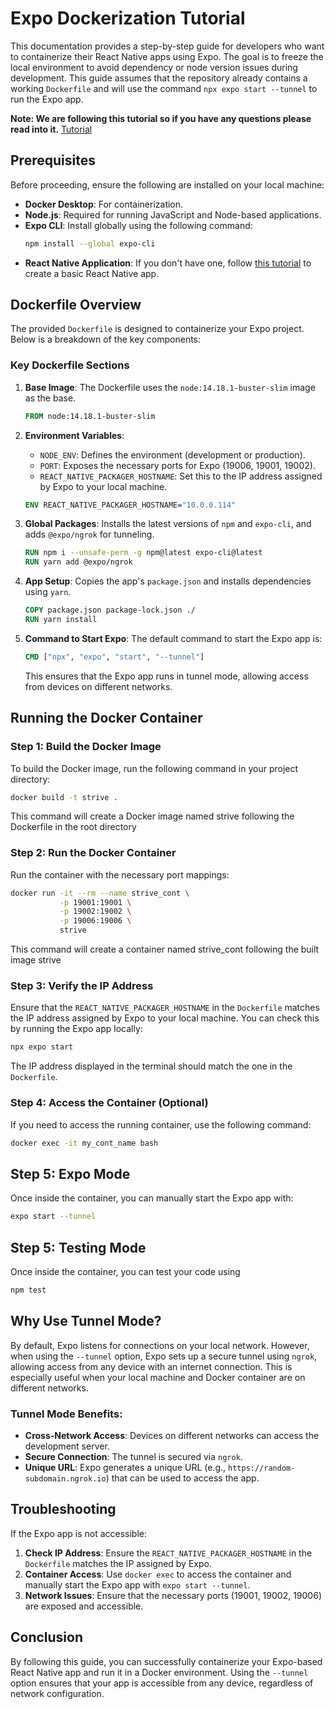 # Expo Dockerization Tutorial

This documentation provides a step-by-step guide for developers who want to containerize their React Native apps using Expo. The goal is to freeze the local environment to avoid dependency or node version issues during development. This guide assumes that the repository already contains a working `Dockerfile` and will use the command `npx expo start --tunnel` to run the Expo app.

**Note: We are following this tutorial so if you have any questions please read into it.** 
[Tutorial](https://medium.com/@ashaymotiwala/dockerize-your-react-native-application-the-right-way-541e049c59cf)

## Prerequisites
Before proceeding, ensure the following are installed on your local machine:
- **Docker Desktop**: For containerization.
- **Node.js**: Required for running JavaScript and Node-based applications.
- **Expo CLI**: Install globally using the following command:
  ```bash
  npm install --global expo-cli
  ```
- **React Native Application**: If you don't have one, follow [this tutorial](https://blog.expo.dev/developing-a-react-native-app-with-expo-cf6566732311) to create a basic React Native app.

## Dockerfile Overview
The provided `Dockerfile` is designed to containerize your Expo project. Below is a breakdown of the key components:

### Key Dockerfile Sections
1. **Base Image**: The Dockerfile uses the `node:14.18.1-buster-slim` image as the base.
   
   ```dockerfile
   FROM node:14.18.1-buster-slim
   ```
2. **Environment Variables**: 
   - `NODE_ENV`: Defines the environment (development or production).
   - `PORT`: Exposes the necessary ports for Expo (19006, 19001, 19002).
   - `REACT_NATIVE_PACKAGER_HOSTNAME`: Set this to the IP address assigned by Expo to your local machine.
   ```dockerfile
   ENV REACT_NATIVE_PACKAGER_HOSTNAME="10.0.0.114"
   ```
3. **Global Packages**: Installs the latest versions of `npm` and `expo-cli`, and adds `@expo/ngrok` for tunneling.
   ```dockerfile
   RUN npm i --unsafe-perm -g npm@latest expo-cli@latest
   RUN yarn add @expo/ngrok
   ```
4. **App Setup**: Copies the app's `package.json` and installs dependencies using `yarn`.
   ```dockerfile
   COPY package.json package-lock.json ./
   RUN yarn install
   ```
5. **Command to Start Expo**: The default command to start the Expo app is:
   ```dockerfile
   CMD ["npx", "expo", "start", "--tunnel"]
   ```
   This ensures that the Expo app runs in tunnel mode, allowing access from devices on different networks.

## Running the Docker Container
### Step 1: Build the Docker Image
To build the Docker image, run the following command in your project directory:
```bash
docker build -t strive .
```
This command will create a Docker image named strive following the Dockerfile in the root directory

### Step 2: Run the Docker Container
Run the container with the necessary port mappings:
```bash
docker run -it --rm --name strive_cont \
           -p 19001:19001 \
           -p 19002:19002 \
           -p 19006:19006 \
           strive
```
This command will create a container named strive_cont following the built image strive

### Step 3: Verify the IP Address
Ensure that the `REACT_NATIVE_PACKAGER_HOSTNAME` in the `Dockerfile` matches the IP address assigned by Expo to your local machine. You can check this by running the Expo app locally:
```bash
npx expo start
```

The IP address displayed in the terminal should match the one in the `Dockerfile`.

### Step 4: Access the Container (Optional)
If you need to access the running container, use the following command:
```bash
docker exec -it my_cont_name bash
```

## Step 5: Expo Mode
Once inside the container, you can manually start the Expo app with:
```bash
expo start --tunnel
```
## Step 5: Testing Mode
Once inside the container, you can test your code using
```bash
npm test
```

## Why Use Tunnel Mode?
By default, Expo listens for connections on your local network. However, when using the `--tunnel` option, Expo sets up a secure tunnel using `ngrok`, allowing access from any device with an internet connection. This is especially useful when your local machine and Docker container are on different networks.
### Tunnel Mode Benefits:
- **Cross-Network Access**: Devices on different networks can access the development server.
- **Secure Connection**: The tunnel is secured via `ngrok`.
- **Unique URL**: Expo generates a unique URL (e.g., `https://random-subdomain.ngrok.io`) that can be used to access the app.

## Troubleshooting
If the Expo app is not accessible:
1. **Check IP Address**: Ensure the `REACT_NATIVE_PACKAGER_HOSTNAME` in the `Dockerfile` matches the IP assigned by Expo.
2. **Container Access**: Use `docker exec` to access the container and manually start the Expo app with `expo start --tunnel`.
3. **Network Issues**: Ensure that the necessary ports (19001, 19002, 19006) are exposed and accessible.
## Conclusion
By following this guide, you can successfully containerize your Expo-based React Native app and run it in a Docker environment. Using the `--tunnel` option ensures that your app is accessible from any device, regardless of network configuration.

